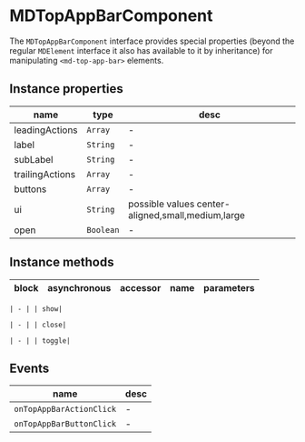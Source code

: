 # MDTopAppBarComponent
The `MDTopAppBarComponent` interface provides special properties (beyond the regular `MDElement` interface it also has available to it by inheritance) for manipulating `<md-top-app-bar>` elements.

## Instance properties

name|type|desc
---|---|---
leadingActions|`Array`|-
label|`String`|-
subLabel|`String`|-
trailingActions|`Array`|-
buttons|`Array`|-
ui|`String`|possible values center-aligned,small,medium,large
open|`Boolean`|-

## Instance methods

block| asynchronous | accessor| name| parameters
---| --- | ---| ---| ---

    | - | | show| 

    | - | | close| 

    | - | | toggle| 

## Events

name|desc
---|---
`onTopAppBarActionClick`|-
`onTopAppBarButtonClick`|-
